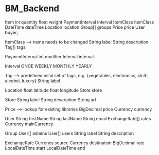 # BM_Backend

Item
int quantity
float weight
PaymentInterval interval
ItemClass itemClass
DateTime dateTime
Location location
Group[] groups
Price price
User buyer;

ItemClass --> name needs to be changed
String label
String description
Tag[] tags

PaymentInterval
int modifier
Interval interval

Interval
ONCE
WEEKLY
MONTHLY
YEARLY



Tag --> predefined inital set of tags, e.g. {vegetables, electronics, cloth, alcohol, luxury}
String label


Location
float latitude
float longitude
Store store

Store
String label
String description
String url


Price --> lookup for existing libraries
BigDecimal price
Currency currency


User
String firstName
String lastName
String email
ExchangeRate[] rates
Currency mainCurrency


Group
User[] admins
User[] users
String label
String description


ExchangeRate
Currency source
Currency destination
BigDecimal rate
LocalDateTime start
LocalDateTime end
